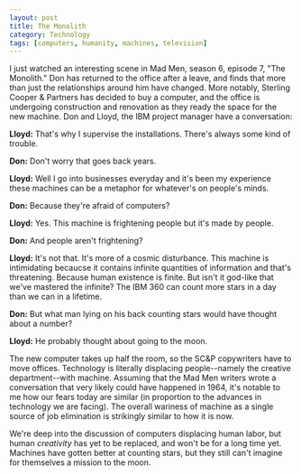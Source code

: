 ```yaml
---
layout: post
title: The Monolith
category: Technology
tags: [computers, humanity, machines, television]
---
```


I just watched an interesting scene in Mad Men, season 6, episode 7, "The Monolith." Don has returned to the office after a leave, and finds that more than just the relationships around him have changed. More notably, Sterling Cooper & Partners has decided to buy a computer, and the office is undergoing construction and renovation as they ready the space for the new machine. Don and Lloyd, the IBM project manager have a conversation: 


<strong>Lloyd:</strong> That's why I supervise the installations. There's always some kind of trouble.

<strong>Don:</strong> Don't worry that goes back years.

<strong>Lloyd:</strong> Well I go into businesses everyday and it's been my experience these machines can be a metaphor for whatever's on people's minds.

<strong>Don:</strong> Because they're afraid of computers?

<strong>Lloyd:</strong> Yes. This machine is frightening people but it's made by people.

<strong>Don:</strong> And people aren't frightening?

<strong>Lloyd:</strong> It's not that. It's more of a cosmic disturbance. This machine is intimidating becaucse it contains infinite quantities of information and that's threatening. Because human existence is finite. But isn't it god-like that we've mastered the infinite? The IBM 360 can count more stars in a day than we can in a lifetime.

<strong>Don:</strong> But what man lying on his back counting stars would have thought about a number?

<strong>Lloyd:</strong> He probably thought about going to the moon.



The new computer takes up half the room, so the SC&P copywriters have to move offices. Technology is literally displacing people--namely the creative department--with machine. Assuming that the Mad Men writers wrote a conversation that very likely could have happened in 1964, it's notable to me how our fears today are similar (in proportion to the advances in technology we are facing). The overall wariness of machine as a single source of job elimination is strikingly similar to how it is now. 

We're deep into the discussion of computers displacing human labor, but human <em>creativity</em> has yet to be replaced, and won't be for a long time yet. Machines have gotten better at counting stars, but they still can't imagine for themselves a mission to the moon.
